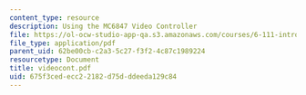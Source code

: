 ```yaml
---
content_type: resource
description: Using the MC6847 Video Controller
file: https://ol-ocw-studio-app-qa.s3.amazonaws.com/courses/6-111-introductory-digital-systems-laboratory-fall-2002/675f3cedecc22182d75dddeeda129c84_videocont.pdf
file_type: application/pdf
parent_uid: 62be00cb-c2a3-5c27-f3f2-4c87c1989224
resourcetype: Document
title: videocont.pdf
uid: 675f3ced-ecc2-2182-d75d-ddeeda129c84
---
```

